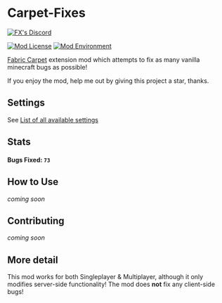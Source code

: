 # Carpet-Fixes

[![FX's Discord](https://img.shields.io/discord/636633673524969483?logo=discord)](https://discord.gg/vurv5pdFpa)

[![Mod License](https://img.shields.io/github/license/fxmorin/carpet-fixes?style=flat-square)](https://github.com/fxmorin/carpet-fixes/blob/master/LICENSE)
[![Mod Environment](https://img.shields.io/badge/Environment-server-blue?style=flat-square)](https://github.com/samolego/carpet-fixes)

[Fabric Carpet](https://github.com/gnembon/fabric-carpet) extension mod which attempts to fix as many vanilla minecraft bugs as possible!

If you enjoy the mod, help me out by giving this project a star, thanks.

## Settings

See [List of all available settings](https://github.com/fxmorin/carpet-fixes/wiki/Available-Settings)

## Stats
#### Bugs Fixed: `73`

## How to Use
*coming soon*

## Contributing
*coming soon*

## More detail
This mod works for both Singleplayer & Multiplayer, although it only modifies server-side functionality!
The mod does **not** fix any client-side bugs!




